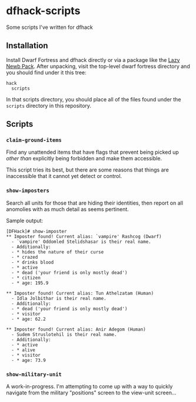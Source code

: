 # dfhack-scripts
Some scripts I've written for dfhack

## Installation

Install Dwarf Fortress and dfhack directly or via a package like the
[Lazy Newb Pack](https://dwarffortresswiki.org/index.php/Utility:Lazy_Newb_Pack).
After unpacking, visit the top-level dwarf fortress directory and you
should find under it this tree:

```
hack
  scripts
```

In that scripts directory, you should place all of the files found under the `scripts`
directory in this repository.

## Scripts

### `claim-ground-items`

Find any unattended items that have flags that prevent being picked up
*other than* explicitly being forbidden and make them accessible.

This script tries its best, but there are some reasons that things
are inaccessible that it cannot yet detect or control.

### `show-imposters`

Search all units for those that are hiding their identities, then
report on all anomolies with as much detail as seems pertinent.

Sample output:

```
[DFHack]# show-imposter
** Imposter found! Current alias: `vampire' Rashcog (Dwarf)
  - `vampire' Oddomled Stelidshasar is their real name.
  - Additionally:
  - * hides the nature of their curse
  - * crazed
  - * drinks blood
  - * active
  - * dead ('your friend is only mostly dead')
  - * citizen
  - * age: 195.9

** Imposter found! Current alias: Tun Athelzatam (Human)
  - Idla Jolbithar is their real name.
  - Additionally:
  - * dead ('your friend is only mostly dead')
  - * visitor
  - * age: 62.2

** Imposter found! Current alias: Anir Adegom (Human)
  - Sudem Struslotehil is their real name.
  - Additionally:
  - * active
  - * alive
  - * visitor
  - * age: 73.9
```

### `show-military-unit`

A work-in-progress. I'm attempting to come up with a way to quickly navigate from the military
"positions" screen to the view-unit screen...
